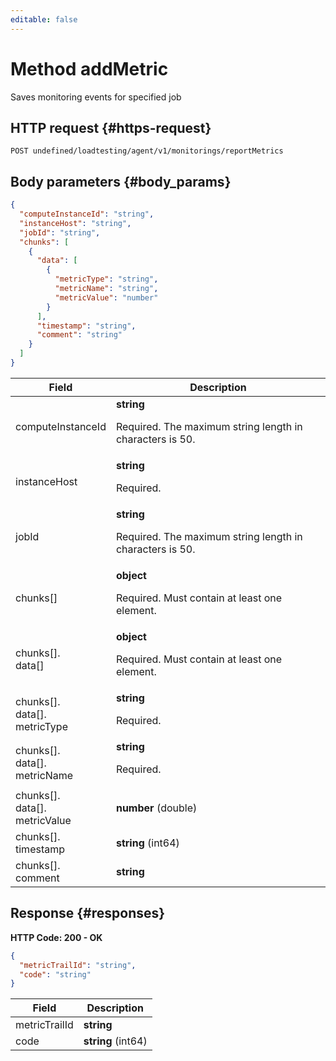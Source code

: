 ```yaml
---
editable: false
---
```


# Method addMetric
Saves monitoring events for specified job
 

 
## HTTP request {#https-request}
```
POST undefined/loadtesting/agent/v1/monitorings/reportMetrics
```
 
## Body parameters {#body_params}
 
```json 
{
  "computeInstanceId": "string",
  "instanceHost": "string",
  "jobId": "string",
  "chunks": [
    {
      "data": [
        {
          "metricType": "string",
          "metricName": "string",
          "metricValue": "number"
        }
      ],
      "timestamp": "string",
      "comment": "string"
    }
  ]
}
```

 
Field | Description
--- | ---
computeInstanceId | **string**<br><p>Required. The maximum string length in characters is 50.</p> 
instanceHost | **string**<br><p>Required.</p> 
jobId | **string**<br><p>Required. The maximum string length in characters is 50.</p> 
chunks[] | **object**<br><p>Required. Must contain at least one element.</p> 
chunks[].<br>data[] | **object**<br><p>Required. Must contain at least one element.</p> 
chunks[].<br>data[].<br>metricType | **string**<br><p>Required.</p> 
chunks[].<br>data[].<br>metricName | **string**<br><p>Required.</p> 
chunks[].<br>data[].<br>metricValue | **number** (double)
chunks[].<br>timestamp | **string** (int64)
chunks[].<br>comment | **string**
 
## Response {#responses}
**HTTP Code: 200 - OK**

```json 
{
  "metricTrailId": "string",
  "code": "string"
}
```

 
Field | Description
--- | ---
metricTrailId | **string**
code | **string** (int64)
